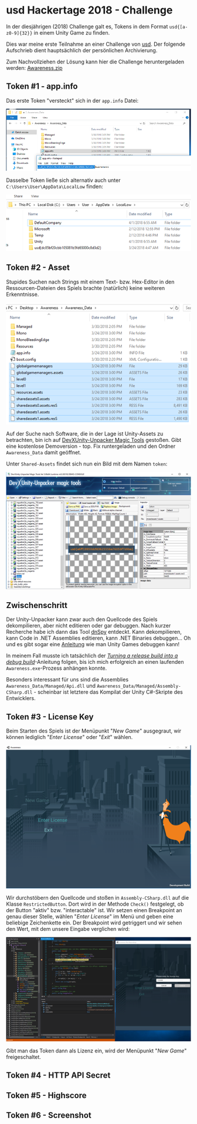 # usd Hackertage 2018 - Challenge

In der diesjährigen (2018) Challenge galt es, Tokens in dem Format `usd{[a-z0-9]{32}}` in einem Unity Game zu finden.

Dies war meine erste Teilnahme an einer Challenge von [usd](https://www.usd.de/). Der folgende Aufschrieb dient hauptsächlich der persönlichen Archivierung.  

Zum Nachvollziehen der Lösung kann hier die Challenge heruntergeladen werden: [Awareness.zip](./Awareness.zip)

## Token \#1 - app.info
Das erste Token "versteckt" sich in der `app.info` Datei:

![Token 1 in der app.info Datei](.images/token_01_appinfo.png)

Dasselbe Token ließe sich alternativ auch unter `C:\Users\User\AppData\LocalLow` finden:

![Token 1 im AppData Verzeichnis](.images/token_01_appdata.png) 

## Token \#2 - Asset
Stupides Suchen nach Strings mit einem Text- bzw. Hex-Editor in den Ressourcen-Dateien des Spiels brachte (natürlich) keine weiteren Erkenntnisse.

![Offensichtliche Ressourcen-Dateien](.images/game-files.png)

Auf der Suche nach Software, die in der Lage ist Unity-Assets zu betrachten, bin ich auf [DevXUnity-Unpacker Magic Tools](http://devxdevelopment.com/UnityUnpacker) gestoßen. Gibt eine kostenlose Demoversion - top. 
Fix runtergeladen und den Ordner `Awareness_Data` damit geöffnet.  

Unter `Shared-Assets` findet sich nun ein Bild mit dem Namen `token`:

![Token 2 - Bild in Shared-Assets](.images/token_02_asset.png)

## Zwischenschritt
Der Unity-Unpacker kann zwar auch den Quellcode des Spiels dekompilieren, aber nicht editieren oder gar debuggen. Nach kurzer Recherche habe ich dann das Tool [dnSpy](https://github.com/0xd4d/dnSpy) entdeckt. Kann dekompilieren, kann Code in .NET Assemblies editieren, kann .NET Binaries debuggen... Oh und es gibt sogar eine [Anleitung](https://github.com/0xd4d/dnSpy/wiki/Debugging-Unity-Games) wie man Unity Games debuggen kann!  

In meinem Fall musste ich tatsächlich der *[Turning a release build into a debug build](https://github.com/0xd4d/dnSpy/wiki/Debugging-Unity-Games#turning-a-release-build-into-a-debug-build)*-Anleitung folgen, bis ich mich erfolgreich an einen laufenden `Awareness.exe`-Prozess anhängen konnte.  

Besonders interessant für uns sind die Assemblies `Awareness_Data/Managed/Api.dll` und `Awareness_Data/Managed/Assembly-CSharp.dll` - scheinbar ist letztere das Kompilat der Unity C\#-Skripte des Entwicklers.

## Token \#3 - License Key
Beim Starten des Spiels ist der Menüpunkt "*New Game*" ausgegraut, wir können lediglich "*Enter License*" oder "*Exit*" wählen.

![Spielmenü beim ersten Start](.images/game_first-launch.png)

Wir durchstöbern den Quellcode und stoßen in `Assembly-CSharp.dll` auf die Klasse `RestrictedButton`. Dort wird in der Methode `Check()` festgelegt, ob der Button "aktiv" bzw. "interactable" ist. Wir setzen einen Breakpoint an genau dieser Stelle, wählen "*Enter License*" im Menü und geben eine beliebige Zeichenkette ein. Der Breakpoint wird getriggert und wir sehen den Wert, mit dem unsere Eingabe verglichen wird:

![Token 3 - Lizenzschlüssel](.images/token_03_license.png)

Gibt man das Token dann als Lizenz ein, wird der Menüpunkt "*New Game*" freigeschaltet.

## Token \#4 - HTTP API Secret

## Token \#5 - Highscore

## Token \#6 - Screenshot
